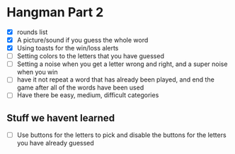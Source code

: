 # Hangman Part 2
- [x] rounds list
- [x] A picture/sound if you guess the whole word
- [x] Using toasts for the win/loss alerts
- [ ] Setting colors to the letters that you have guessed
- [ ] Setting a noise when you get a letter wrong and right, and a super noise when you win
- [ ] have it not repeat a word that has already been played, and end the game after all of the words have been used
- [ ] Have there be easy, medium, difficult categories

## Stuff we havent learned
- [ ] Use buttons for the letters to pick and disable the buttons for the letters you have already guessed
